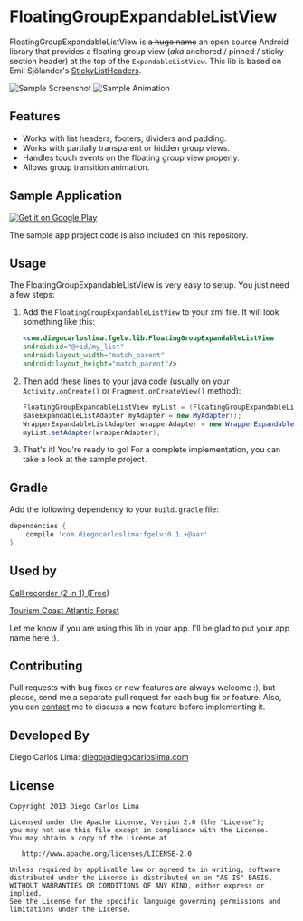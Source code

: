 # FloatingGroupExpandableListView
FloatingGroupExpandableListView is ~~a huge name~~ an open source Android library that provides a floating group view (*aka* anchored / pinned / sticky section header) at the top of the `ExpandableListView`. This lib is based on Emil Sjölander's [StickyListHeaders](https://github.com/emilsjolander/StickyListHeaders).

![Sample Screenshot](https://github.com/diegocarloslima/FloatingGroupExpandableListView/raw/master/sample.png)&nbsp;![Sample Animation](https://github.com/diegocarloslima/FloatingGroupExpandableListView/raw/master/sample_animation.gif)

## Features
- Works with list headers, footers, dividers and padding.
- Works with partially transparent or hidden group views.
- Handles touch events on the floating group view properly.
- Allows group transition animation.

## Sample Application
[![Get it on Google Play](http://www.android.com/images/brand/get_it_on_play_logo_small.png)](https://play.google.com/store/apps/details?id=com.diegocarloslima.fgelv.sample)

The sample app project code is also included on this repository.

## Usage
The FloatingGroupExpandableListView is very easy to setup. You just need a few steps:

1. Add the `FloatingGroupExpandableListView` to your xml file. It will look something like this:

    ```xml
    <com.diegocarloslima.fgelv.lib.FloatingGroupExpandableListView
    android:id="@+id/my_list"
    android:layout_width="match_parent"
    android:layout_height="match_parent"/>
    ```

2. Then add these lines to your java code (usually on your `Activity.onCreate()` or `Fragment.onCreateView()` method):

    ```java
    FloatingGroupExpandableListView myList = (FloatingGroupExpandableListView) findViewById(R.id.my_list);
    BaseExpandableListAdapter myAdapter = new MyAdapter();
    WrapperExpandableListAdapter wrapperAdapter = new WrapperExpandableListAdapter(myAdapter);
    myList.setAdapter(wrapperAdapter);
    ```

3. That's it! You're ready to go! For a complete implementation, you can take a look at the sample project.

## Gradle
Add the following dependency to your `build.gradle` file:

```groovy
dependencies {
    compile 'com.diegocarloslima:fgelv:0.1.+@aar'
}
```

## Used by

[Call recorder (2 in 1) (Free)](https://play.google.com/store/apps/details?id=com.CallVoiceRecorderFree)

[Tourism Coast Atlantic Forest](https://play.google.com/store/apps/details?id=br.com.jalan.oasis2.srcvb2014)

Let me know if you are using this lib in your app. I'll be glad to put your app name here :).

## Contributing

Pull requests with bug fixes or new features are always welcome :), but please, send me a separate pull request for each bug fix or feature. Also, you can [contact](mailto:diego@diegocarloslima.com) me to discuss a new feature before implementing it.

## Developed By

Diego Carlos Lima: <diego@diegocarloslima.com>

## License

    Copyright 2013 Diego Carlos Lima

    Licensed under the Apache License, Version 2.0 (the "License");
    you may not use this file except in compliance with the License.
    You may obtain a copy of the License at

       http://www.apache.org/licenses/LICENSE-2.0

    Unless required by applicable law or agreed to in writing, software
    distributed under the License is distributed on an "AS IS" BASIS,
    WITHOUT WARRANTIES OR CONDITIONS OF ANY KIND, either express or implied.
    See the License for the specific language governing permissions and
    limitations under the License.
